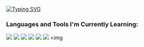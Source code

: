 [![Typing SVG](https://readme-typing-svg.demolab.com?font=Fira+Code&pause=1000&color=F7F7F7&width=435&lines=I'm+Jenny+Marinay%2C+19+years+old+;Aspiring+Web+Developer+%26+UI+Designer)](https://git.io/typing-svg)

<h3 align="left">Languages and Tools I'm Currently Learning:</h3>

<img src="https://img.shields.io/badge/html5-%23E34F26.svg?style=for-the-badge&logo=html5&logoColor=white">   <img src="https://img.shields.io/badge/css3%20-%2314354C.svg?&style=for-the-badge&logo=css3&logoColor=white">   <img src="https://img.shields.io/badge/javascript%20-%23323330.svg?&style=for-the-badge&logo=javascript&logoColor=%23F7DF1E"> <img                               src="https://img.shields.io/badge/git%20-%23F05032.svg?&style=for-the-badge&logo=git&logoColor=white"> <img                   src="http://img.shields.io/badge/-VS%20Code-000000?style=for-the-badge&logo=Visual-studio-code&logoColor=blue"> <img                                       src="https://img.shields.io/badge/Canva-%2300C4CC.svg?style=for-the-badge&logo=Canva&logoColor=white"> <img                          


<!---
jennymarinay/jennymarinay is a ✨ special ✨ repository because its `README.md` (this file) appears on your GitHub profile.
You can click the Preview link to take a look at your changes.
--->
